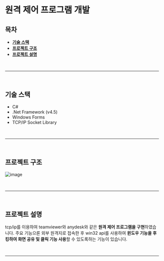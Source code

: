 # 원격 제어 프로그램 개발

## 목차
* **[기술 스택](#기술-스택)**
* **[프로젝트 구조](#프로젝트-구조)**
* **[프로젝트 설명](#프로젝트-설명)**

<br><hr><br>

## 기술 스택
* C#
* .Net Framework (v4.5)
* Windows Forms
* TCP/IP Socket Library

<br><hr><br>

## 프로젝트 구조
![image](https://user-images.githubusercontent.com/97106584/182016551-6165c3dd-2a5b-4386-8528-34c1c156598f.png)

<br><hr><br>

## 프로젝트 설명
tcp/ip를 이용하여 teamviewer와 anydesk와 같은 **원격 제어 프로그램을 구현**하였습니다. 주요 기능으론 외부 원격지로 접속한 후 win32 api를 사용하여 **윈도우 기능을 후킹하여 화면 공유 및 클릭 기능 사용**할 수 있도록하는 기능이 있습니다. 

<br><hr><br>
